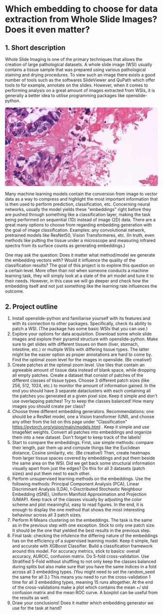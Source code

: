# Which embedding to choose for data extraction from Whole Slide Images? Does it even matter?

## 1. Short description

Whole Slide Imaging is one of the primary techniques that allows the creation of large pathological datasets. A whole slide image (WSI) usually contains a tissue sample that was prepared using various pathological staining and drying procedures. 
To view such an image there exists a good number of tools such as the softwares SlideViewer and QuPath which offer tools to for example, annotate on the slides. 
However, when it comes to performing analysis on a great amount of images extracted from WSIs, it is generally a better idea to utilise programming packages like openslide-python.

<picture>
<img src="https://github.com/borbende/Scientific-Modelling-Computer-lab/blob/main/wsi_p.png">
</picture>

Many machine learning models contain the conversion from image to vector data as a way to compress and highlight the most important information that is then used to perform prediction, classification, etc. Concerning neural networks, 
usually the model yields these "embeddings" right before they are pushed through something like a classification layer, making the task being performed on sequential (1D) instead of image (2D) data. There are a great many options to choose from regarding embedding generation with the goal of image classification. 
Examples: any convolutional network, pretrained models like ResNet50, Vision Transformeres, etc. (In truth, even methods like putting the tissue under a microscope and measuring infrared spectra from its surface counts as generating embeddings.)

One may ask the question: Does it matter what method/model we generate the embedding vectors with? Would it influence the quality of the classification results? The goal of this project is to explore this question on a certain level. More often than not when someone conducts a machine learning task,
they will simply look at a state of the art model and tune it to their needs. However, in this case we will go deeper and check how the embedding itself and not just something like the learning rate influences the outcome.

## 2. Project outline

1. Install openslide-python and familiarise yourself with its features and with its connection to other packages. Specifically, check its ability to patch a WSI. (The package has some basic WSIs that you can use.)
2. Explore your options for data acquisition. Download some whole slide images and explore their pyramid structure with openslide-python. Make sure to get slides with different tissues on them (liver, stomach, intestine, etc.) or multiple WSIs with differing tissue types. The latter might be the easier option as proper annotations are hard to come by. Find the optimal zoom level for the images in openslide. (Be creative!)
3. Create patches at the optimal zoom level. Use tiles that contain an agreeable amount of tissue data instead of blank space, while dropping all empty patches. Create a dataset that consist of patches of the different classes of tissue types. Choose 3 different patch sizes (like 256, 512, 1024, etc.) to monitor the amount of information gained. In the end you should have 3 separate dataclusters with each containing all the patches you generated at a given pixel size. Keep it simple and don't use overlapping patches! Try to keep the classes balanced! How many images you should create per class?
4. Choose three different embedding generators. Recommendations: one should be a ResNet model, one a Vision transformer (UNI), and choose any other from the list on this page under "Classification" https://pytorch.org/vision/main/models.html . Keep it simple and use ImageNet weights. Convert all patches into embeddings and organize them into a new dataset. Don't forget to keep track of the labels!
5. Start to compare the embeddings. First, use simple methods: compare their length, pair them up and compute things like the Euclidean distance, Cosine similarity, etc. (Be creative!) Then, create heatmaps from larger tissue spaces covered by embeddings and put them beside the same area on the WSI. Did we get back some structural information visually apart from just the edges? Do this for all 3 datasets (patch sizes) and put them next to each other.
6. Perform unsupervised learning methods on the embeddings. Use the following methods: Principal Component Analysis (PCA), Linear Discriminant Analysis (LDA), t-Disctributed Stochastic Neighbour Embedding (tSNE), Uniform Manifold Approximation and Projection (UMAP). Keep track of the classes visually by adjusting the color scheme and plot meaningful, easy to read figures. In the end, it is enough to display the one method that shows the most interesting behaviour across all 3 patch sizes.
7. Perform K-Means clustering on the embeddings. The task is the same as in the previous step with one exception. Stick to only one patch size. It should be the one that yielded the best results in the previous step.
8. Final task: checking the infulence the differing nature of the embeddings has on the efficiency of a supervised learning model. Keep it simple, fast and accurate with XGBoost Classifier. Build a classification framework around this model. For accuracy metrics, stick to basics: overall accuracy, AUROC, confusion matrix. Do 5-fold cross-validation. Use Stratified 5-Fold without shuffling to not only keep the classes balanced during splits but also make sure that you have the same indices in a fold across all 3 embedding types. (You might need to set the random_seed the same for all 3.) This means you need to run the cross-validation 1 time for all 3 embedding types, meaning 15 runs altogether. At the end of the cross-validations make a plot which contains the mean +/ std confusion matrix and the mean ROC curve. A boxplot can be useful from the results as well.
9. Draw your conclusions! Does it matter which embedding generator we use for the task at hand?
